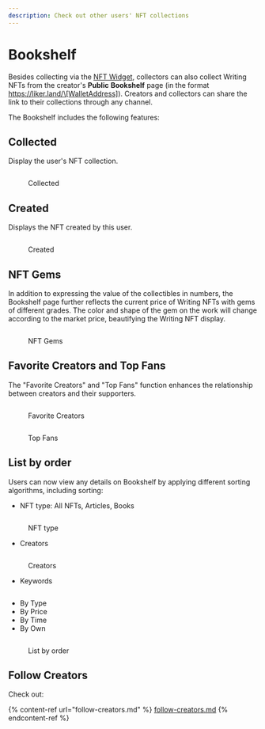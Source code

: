 ```yaml
---
description: Check out other users' NFT collections
---
```


# Bookshelf

Besides collecting via the [NFT Widget](../../liker-land-web/nft-widget.md), collectors can also collect Writing NFTs from the creator's **Public** **Bookshelf** page (in the format https://liker.land/\[WalletAddress]). Creators and collectors can share the link to their collections through any channel.

The Bookshelf includes the following features:

## Collected

Display the user's NFT collection.

<figure><img src="../../../.gitbook/assets/NFT Portfolio Collected-en.png" alt=""><figcaption><p>Collected</p></figcaption></figure>

## Created

Displays the NFT created by this user.

<figure><img src="../../../.gitbook/assets/NFT Portfolio Created-en.png" alt=""><figcaption><p>Created</p></figcaption></figure>

## NFT Gems

In addition to expressing the value of the collectibles in numbers, the Bookshelf page further reflects the current price of Writing NFTs with gems of different grades. The color and shape of the gem on the work will change according to the market price, beautifying the Writing NFT display.

<figure><img src="../../../.gitbook/assets/NFT Portfolio 2.png" alt=""><figcaption><p>NFT Gems</p></figcaption></figure>

## Favorite Creators and Top Fans

The "Favorite Creators" and "Top Fans" function enhances the relationship between creators and their supporters.

<figure><img src="../../../.gitbook/assets/NFT Portfolio 7-en.png" alt=""><figcaption><p>Favorite Creators</p></figcaption></figure>

<figure><img src="../../../.gitbook/assets/NFT Portfolio 3-en.png" alt=""><figcaption><p>Top Fans</p></figcaption></figure>

## List by order

Users can now view any details on Bookshelf by applying different sorting algorithms, including sorting:

* NFT type: All NFTs, Articles, Books

<figure><img src="../../../.gitbook/assets/NFT Portfolio 5-en.png" alt=""><figcaption><p>NFT type</p></figcaption></figure>

* Creators

<figure><img src="../../../.gitbook/assets/NFT Portfolio 6-en.png" alt=""><figcaption><p>Creators</p></figcaption></figure>

* Keywords

<figure><img src="../../../.gitbook/assets/NFT Portfolio 8-en.png" alt=""><figcaption></figcaption></figure>

* By Type
* By Price
* By Time
* By Own

<figure><img src="../../../.gitbook/assets/NFT Portfolio 4-en.png" alt=""><figcaption><p>List by order</p></figcaption></figure>

## Follow Creators

Check out:

{% content-ref url="follow-creators.md" %}
[follow-creators.md](follow-creators.md)
{% endcontent-ref %}
